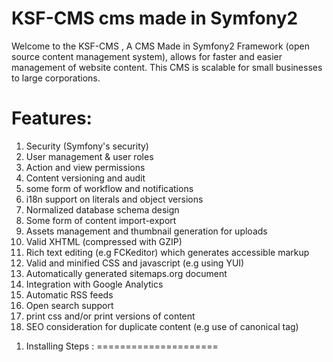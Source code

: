 KSF-CMS cms made in Symfony2
=============================
Welcome to the KSF-CMS , A CMS Made in Symfony2 Framework
(open source content management system), allows for faster and
easier management of website content. This CMS is scalable for small
businesses to large corporations.

Features:
=========
1.  Security (Symfony's security)
2.  User management & user roles
3.  Action and view permissions
4.  Content versioning and audit
5.  some form of workflow and notifications
6.  i18n support on literals and object versions
7.  Normalized database schema design
8.  Some form of content import-export
9.  Assets management and thumbnail generation for uploads
10. Valid XHTML (compressed with GZIP)
11. Rich text editing (e.g FCKeditor) which generates accessible markup
12. Valid and minified CSS and javascript (e.g using YUI)
13. Automatically generated sitemaps.org document
14. Integration with Google Analytics
15. Automatic RSS feeds
16. Open search support
17. print css and/or print versions of content
18. SEO consideration for duplicate content (e.g use of canonical tag)

1) Installing Steps :
=====================